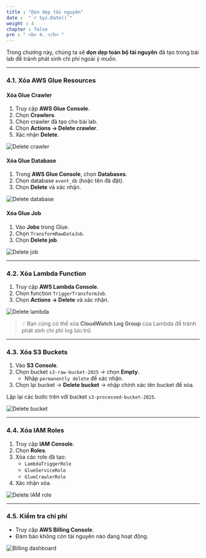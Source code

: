 ```yaml
---
title : "Dọn dẹp tài nguyên"
date :  "`r Sys.Date()`" 
weight : 4 
chapter : false
pre : " <b> 4. </b> "
---
```


Trong chương này, chúng ta sẽ **dọn dẹp toàn bộ tài nguyên** đã tạo trong bài lab để tránh phát sinh chi phí ngoài ý muốn.  

---

### 4.1. Xóa AWS Glue Resources

#### Xóa Glue Crawler
1. Truy cập **AWS Glue Console**.  
2. Chọn **Crawlers**.  
3. Chọn crawler đã tạo cho bài lab.  
4. Chọn **Actions → Delete crawler**.  
5. Xác nhận **Delete**.  

![Delete crawler](/images/4-cleanup/delete-crawler.png)

#### Xóa Glue Database
1. Trong **AWS Glue Console**, chọn **Databases**.  
2. Chọn database `event_db` (hoặc tên đã đặt).  
3. Chọn **Delete** và xác nhận.  

![Delete database](/images/4-cleanup/delete-database.png)

#### Xóa Glue Job
1. Vào **Jobs** trong Glue.  
2. Chọn `TransformRawDataJob`.  
3. Chọn **Delete job**.  

![Delete job](/images/4-cleanup/delete-job.png)

---

### 4.2. Xóa Lambda Function
1. Truy cập **AWS Lambda Console**.  
2. Chọn function `TriggerTransformJob`.  
3. Chọn **Actions → Delete** và xác nhận.  

![Delete lambda](/images/4-cleanup/delete-lambda.png)

> 💡 Bạn cũng có thể xóa **CloudWatch Log Group** của Lambda để tránh phát sinh chi phí log lưu trữ.  

---

### 4.3. Xóa S3 Buckets
1. Vào **S3 Console**.  
2. Chọn bucket `s3-raw-bucket-2025` → chọn **Empty**.  
   - Nhập `permanently delete` để xác nhận.  
3. Chọn lại bucket → **Delete bucket** → nhập chính xác tên bucket để xóa.  

Lặp lại các bước trên với bucket `s3-processed-bucket-2025`.  

![Delete bucket](/images/4-cleanup/delete-bucket.png)

---

### 4.4. Xóa IAM Roles
1. Truy cập **IAM Console**.  
2. Chọn **Roles**.  
3. Xóa các role đã tạo:  
   - `LambdaTriggerRole`  
   - `GlueServiceRole`
   - `GlueCrawlerRole`
4. Xác nhận xóa.  

![Delete IAM role](/images/4-cleanup/delete-role.png)

---

### 4.5. Kiểm tra chi phí
- Truy cập **AWS Billing Console**.  
- Đảm bảo không còn tài nguyên nào đang hoạt động.  

![Billing dashboard](/images/4-cleanup/billing.png)